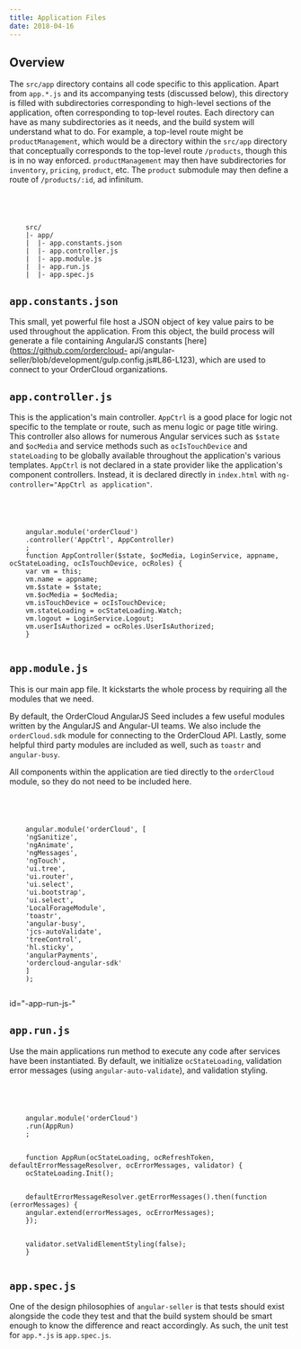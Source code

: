 ```yaml
---
title: Application Files
date: 2018-04-16
---
```







## Overview





The `src/app` directory contains all code specific to this application. Apart
from `app.*.js` and its accompanying tests (discussed below), this directory
is filled with subdirectories corresponding to high-level sections of the
application, often corresponding to top-level routes. Each directory can have
as many subdirectories as it needs, and the build system will understand what
to do. For example, a top-level route might be `productManagement`, which
would be a directory within the `src/app` directory that conceptually
corresponds to the top-level route `/products`, though this is in no way
enforced. `productManagement` may then have subdirectories for `inventory`,
`pricing`, `product`, etc. The `product` submodule may then define a route of
`/products/:id`, ad infinitum.



```


    
    
    src/
    |- app/
    |  |- app.constants.json
    |  |- app.controller.js
    |  |- app.module.js
    |  |- app.run.js
    |  |- app.spec.js

```









## `app.constants.json`





This small, yet powerful file host a JSON object of key value pairs to be used
throughout the application. From this object, the build process will generate
a file containing AngularJS constants [here](https://github.com/ordercloud-
api/angular-seller/blob/development/gulp.config.js#L86-L123), which are used
to connect to your OrderCloud organizations.









## `app.controller.js`





This is the application's main controller. `AppCtrl` is a good place for logic
not specific to the template or route, such as menu logic or page title
wiring. This controller also allows for numerous Angular services such as
`$state` and `$ocMedia` and service methods such as `ocIsTouchDevice` and
`stateLoading` to be globally available throughout the application's various
templates. `AppCtrl` is not declared in a state provider like the
application's component controllers. Instead, it is declared directly in
`index.html` with `ng-controller="AppCtrl as application"`.



```


    
    
    angular.module('orderCloud')
    .controller('AppCtrl', AppController)
    ;
    function AppController($state, $ocMedia, LoginService, appname, ocStateLoading, ocIsTouchDevice, ocRoles) {
    var vm = this;
    vm.name = appname;
    vm.$state = $state;
    vm.$ocMedia = $ocMedia;
    vm.isTouchDevice = ocIsTouchDevice;
    vm.stateLoading = ocStateLoading.Watch;
    vm.logout = LoginService.Logout;
    vm.userIsAuthorized = ocRoles.UserIsAuthorized;
    }
    

```









## `app.module.js`





This is our main app file. It kickstarts the whole process by requiring all
the modules that we need.





By default, the OrderCloud AngularJS Seed includes a few useful modules
written by the AngularJS and Angular-UI teams. We also include the
`orderCloud.sdk` module for connecting to the OrderCloud API. Lastly, some
helpful third party modules are included as well, such as `toastr` and
`angular-busy`.





All components within the application are tied directly to the `orderCloud`
module, so they do not need to be included here.



```


    
    
    angular.module('orderCloud', [
    'ngSanitize',
    'ngAnimate',
    'ngMessages',
    'ngTouch',
    'ui.tree',
    'ui.router',
    'ui.select',
    'ui.bootstrap',
    'ui.select',
    'LocalForageModule',
    'toastr',
    'angular-busy',
    'jcs-autoValidate',
    'treeControl',
    'hl.sticky',
    'angularPayments',
    'ordercloud-angular-sdk'
    ]
    );
    

```





id="-app-run-js-"



## `app.run.js`





Use the main applications run method to execute any code after services have
been instantiated. By default, we initialize `ocStateLoading`, validation
error messages (using `angular-auto-validate`), and validation styling.



```


    
    
    angular.module('orderCloud')
    .run(AppRun)
    ;
    
    
    function AppRun(ocStateLoading, ocRefreshToken, defaultErrorMessageResolver, ocErrorMessages, validator) {
    ocStateLoading.Init();
    
    
    defaultErrorMessageResolver.getErrorMessages().then(function (errorMessages) {
    angular.extend(errorMessages, ocErrorMessages);
    });
    
    
    validator.setValidElementStyling(false);
    }
    

```









## `app.spec.js`





One of the design philosophies of `angular-seller` is that tests should exist
alongside the code they test and that the build system should be smart enough
to know the difference and react accordingly. As such, the unit test for
`app.*.js` is `app.spec.js`.





